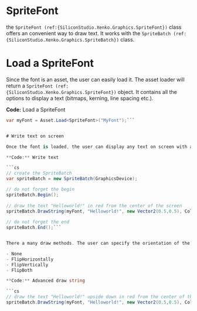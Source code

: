 # SpriteFont

the `SpriteFont (ref:{SiliconStudio.Xenko.Graphics.SpriteFont})` class offers an convenient way to draw text. It works with the `SpriteBatch (ref:{SiliconStudio.Xenko.Graphics.SpriteBatch})` class.

# Load a SpriteFont

Since the font is an asset, the user can easily load it. The asset loader will return a `SpriteFont (ref:{SiliconStudio.Xenko.Graphics.SpriteFont})` object. It contains all the options to display a text (bitmaps, kerning, line spacing etc.).

**Code:** Load a SpriteFont

```cs
var myFont = Asset.Load<SpriteFont>("MyFont");```


# Write text on screen

Once the font is loaded, the user can display any text on screen with a `SpriteBatch (ref:{SiliconStudio.Xenko.Graphics.SpriteBatch})` object. To learn more about the SpriteBatch, read the [related documentation page](spritebatch.md). The `DrawString (ref:{SiliconStudio.Xenko.Graphics.SpriteBatch.DrawString})` method performs the draw.

**Code:** Write text

```cs
// create the SpriteBatch
var spriteBatch = new SpriteBatch(GraphicsDevice);

// do not forget the begin
spriteBatch.Begin();
 
// draw the text "Helloworld!" in red from the center of the screen
spriteBatch.DrawString(myFont, "Helloworld!", new Vector2(0.5,0.5), Color.Red);
 
// do not forget the end
spriteBatch.End();```


There a many draw methods. The user can specify the orientation of the text, its scale, its depth, its origin etc. There are also some effects that can be applied on the text through some DrawString methods. They are available as `SpriteEffects (ref:{SiliconStudio.Xenko.Graphics.SpriteEffects})` enum:

- None
- FlipHorizontally
- FlipVertically
- FlipBoth

**Code:** Advanced draw string

```cs
// draw the text "Helloworld!" upside down in red from the center of the screen
spriteBatch.DrawString(myFont, "Helloworld!", new Vector2(0.5,0.5), Color.Red, 0, new Vector2(0,0), new Vector2(1,1), SpriteEffects.FlipVertically, 0);```


